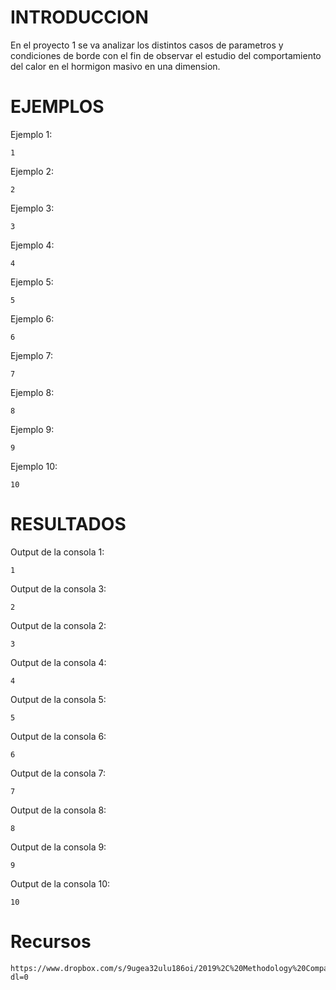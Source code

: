 INTRODUCCION
======

En el proyecto 1 se va analizar los distintos casos de parametros y condiciones de borde con el fin de observar el estudio del comportamiento  del calor en el hormigon masivo en una dimension.

EJEMPLOS
==========
Ejemplo 1:
```
1

```
Ejemplo 2:
```
2

```
Ejemplo 3:
```
3

```
Ejemplo 4:
```
4

```
Ejemplo 5:
```
5

```
Ejemplo 6:
```
6

```
Ejemplo 7:
```
7

```
Ejemplo 8:
```
8

```
Ejemplo 9:
```
9

```
Ejemplo 10:
```
10

```
RESULTADOS
=========

Output de la consola 1:

```
1

```
Output de la consola 3:

```
2

```
Output de la consola 2:

```
3

```
Output de la consola 4:

```
4

```
Output de la consola 5:

```
5

```
Output de la consola 6:

```
6

```
Output de la consola 7:

```
7

```
Output de la consola 8:

```
8

```
Output de la consola 9:

```
9

```
Output de la consola 10:

```
10

```

Recursos
==========
```
https://www.dropbox.com/s/9ugea32ulu186oi/2019%2C%20Methodology%20Comparison%20for%20Concrete%20Adiabatic%20Temperature%20Rise%20%28Riding%20et%20al.%29.pdf?dl=0
```
